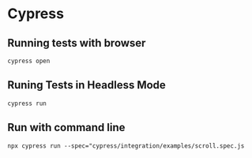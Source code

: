 # Cypress

## Running tests with browser

`cypress open`

## Runing Tests in Headless Mode

`cypress run`

## Run with command line

`npx cypress run --spec="cypress/integration/examples/scroll.spec.js`
